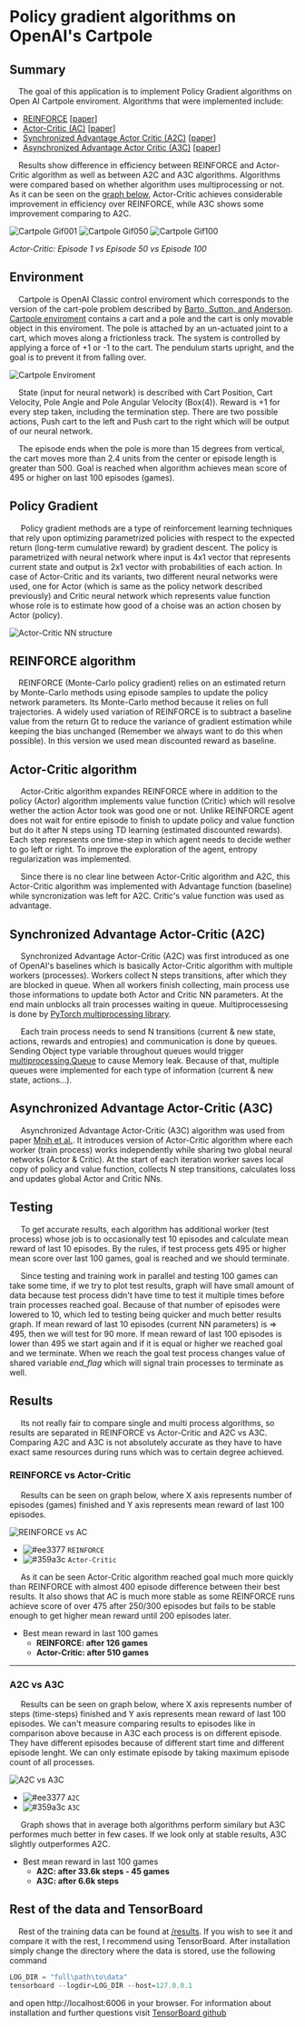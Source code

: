 # Policy gradient algorithms on OpenAI's Cartpole

## Summary
&nbsp;&nbsp;&nbsp;&nbsp;The goal of this application is to implement Policy Gradient algorithms on Open AI Cartpole enviroment. Algorithms that were implemented include: 
  * [REINFORCE](https://github.com/leonjovanovic/deep-reinforcement-learning-pg-cartpole/tree/main/reinforce) \[[paper](https://link.springer.com/article/10.1007/BF00992696)\]
  * [Actor-Critic (AC)](https://github.com/leonjovanovic/deep-reinforcement-learning-pg-cartpole/tree/main/actor-critic%20(AC)) \[[paper](https://ieeexplore.ieee.org/abstract/document/6313077)\]
  * [Synchronized Advantage Actor Critic (A2C)](https://github.com/leonjovanovic/deep-reinforcement-learning-pg-cartpole/tree/main/A2C) \[[paper](https://github.com/openai/baselines/blob/master/baselines/a2c/a2c.py)\]
  * [Asynchronized Advantage Actor Critic (A3C)](https://github.com/leonjovanovic/deep-reinforcement-learning-pg-cartpole/tree/main/A3C) \[[paper](https://arxiv.org/pdf/1602.01783.pdf)\]

&nbsp;&nbsp;&nbsp;&nbsp;Results show difference in efficiency between REINFORCE and Actor-Critic algorithm as well as between A2C and A3C algorithms. Algorithms were compared based on whether algorithm uses multiprocessing or not. As it can be seen on the [graph below](https://github.com/leonjovanovic/deep-reinforcement-learning-pg-cartpole/blob/main/README.md#results), Actor-Critic achieves considerable improvement in efficiency over REINFORCE, while A3C shows some improvement comparing to A2C.
  
![Cartpole Gif001](images/ac_001.gif) 
![Cartpole Gif050](images/ac_050.gif)
![Cartpole Gif100](images/ac_100.gif)

*Actor-Critic: Episode 1 vs Episode 50 vs Episode 100*

## Environment
&nbsp;&nbsp;&nbsp;&nbsp;Cartpole is OpenAI Classic control enviroment which corresponds to the version of the cart-pole problem described by [Barto, Sutton, and Anderson](https://ieeexplore.ieee.org/abstract/document/6313077). [Cartpole enviroment](https://gym.openai.com/envs/CartPole-v1/) contains a cart and a pole and the cart is only movable object in this enviroment. The pole is attached by an un-actuated joint to a cart, which moves along a frictionless track. The system is controlled by applying a force of +1 or -1 to the cart. The pendulum starts upright, and the goal is to prevent it from falling over. 

![Cartpole Enviroment](images/cartpole_env.png)

&nbsp;&nbsp;&nbsp;&nbsp;State (input for neural network) is described with Cart Position, Cart Velocity, Pole Angle and Pole Angular Velocity (Box(4)). Reward is +1 for every step taken, including the termination step. There are two possible actions, Push cart to the left and Push cart to the right which will be output of our neural network.

&nbsp;&nbsp;&nbsp;&nbsp;The episode ends when the pole is more than 15 degrees from vertical, the cart moves more than 2.4 units from the center or episode length is greater than 500. Goal is reached when algorithm achieves mean score of 495 or higher on last 100 episodes (games).

## Policy Gradient
&nbsp;&nbsp;&nbsp;&nbsp; Policy gradient methods are a type of reinforcement learning techniques that rely upon optimizing parametrized policies with respect to the expected return (long-term cumulative reward) by gradient descent. The policy is parametrized with neural network where input is 4x1 vector that represents current state and output is 2x1 vector with probabilities of each action. In case of Actor-Critic and its variants, two different neural networks were used, one for Actor (which is same as the policy network described previously) and Critic neural network which represents value function whose role is to estimate how good of a choise was an action chosen by Actor (policy). 

![Actor-Critic NN structure](images/nns.png)

## REINFORCE algorithm
&nbsp;&nbsp;&nbsp;&nbsp;REINFORCE (Monte-Carlo policy gradient) relies on an estimated return by Monte-Carlo methods using episode samples to update the policy network parameters. Its Monte-Carlo method because it relies on full trajectories. A widely used variation of REINFORCE is to subtract a baseline value from the return Gt to reduce the variance of gradient estimation while keeping the bias unchanged (Remember we always want to do this when possible). In this version we used mean discounted reward as baseline.

## Actor-Critic algorithm
&nbsp;&nbsp;&nbsp;&nbsp; Actor-Critic algorithm expandes REINFORCE where in addition to the policy (Actor) algorithm implements value function (Critic) which will resolve wether the action Actor took was good one or not. Unlike REINFORCE agent does not wait for entire episode to finish to update policy and value function but do it after N steps using TD learning (estimated discounted rewards). Each step represents one time-step in which agent needs to decide wether to go left or right. To improve the exploration of the agent, entropy regularization was implemented.

&nbsp;&nbsp;&nbsp;&nbsp; Since there is no clear line between Actor-Critic algorithm and A2C, this Actor-Critic algorithm was implemented with Advantage function (baseline) while syncronization was left for A2C. Critic's value function was used as advantage.

## Synchronized Advantage Actor-Critic (A2C)
&nbsp;&nbsp;&nbsp;&nbsp; Synchronized Advantage Actor-Critic (A2C) was first introduced as one of OpenAI's baselines which is basically Actor-Critic algorithm with multiple workers (processes). Workers collect N steps transitions, after which they are blocked in queue. When all workers finish collecting, main process use those informations to update both Actor and Critic NN parameters. At the end main unblocks all train processes waiting in queue. Multiprocessesing is done by [PyTorch multiprocessing library](https://pytorch.org/docs/stable/multiprocessing.html). 

&nbsp;&nbsp;&nbsp;&nbsp; Each train process needs to send N transitions (current & new state, actions, rewards and entropies) and communication is done by queues. Sending Object type variable throughout queues would trigger [multiprocessing.Queue](https://docs.python.org/3/library/multiprocessing.html) to cause Memory leak. Because of that, multiple queues were implemented for each type of information (current & new state, actions...).

## Asynchronized Advantage Actor-Critic (A3C)
&nbsp;&nbsp;&nbsp;&nbsp; Asynchronized Advantage Actor-Critic (A3C) algorithm was used from paper [Mnih et al.](https://arxiv.org/pdf/1602.01783.pdf). It introduces version of Actor-Critic algorithm where each worker (train process) works independently while sharing two global neural networks (Actor & Critic). At the start of each iteration worker saves local copy of policy and value function, collects N step transitions, calculates loss and updates global Actor and Critic NNs.

## Testing
&nbsp;&nbsp;&nbsp;&nbsp; To get accurate results, each algorithm has additional worker (test process) whose job is to occasionally test 10 episodes and calculate mean reward of last 10 episodes. By the rules, if test process gets 495 or higher mean score over last 100 games, goal is reached and we should terminate. 

&nbsp;&nbsp;&nbsp;&nbsp; Since testing and training work in parallel and testing 100 games can take some time, if we try to plot test results, graph will have small amount of data because test process didn't have time to test it multiple times before train processes reached goal. Because of that number of episodes were lowered to 10, which led to testing being quicker and much better results graph. If mean reward of last 10 episodes (current NN parameters) is => 495, then we will test for 90 more. If mean reward of last 100 episodes is lower than 495 we start again and if it is equal or higher we reached goal and we terminate. When we reach the goal test process changes value of shared variable *end_flag* which will signal train processes to terminate as well.

## Results

&nbsp;&nbsp;&nbsp;&nbsp; Its not really fair to compare single and multi process algorithms, so results are separated in REINFORCE vs Actor-Critic and A2C vs A3C. Comparing A2C and A3C is not absolutely accurate as they have to have exact same resources during runs which was to certain degree achieved. 

### REINFORCE vs Actor-Critic
&nbsp;&nbsp;&nbsp;&nbsp; Results can be seen on graph below, where X axis represents number of episodes (games) finished and Y axis represents mean reward of last 100 episodes.

![REINFORCE vs AC](images/reinforce_vs_ac.jpg)

- ![#ee3377](https://via.placeholder.com/15/ee3377/000000?text=+) `REINFORCE`
- ![#359a3c](https://via.placeholder.com/15/359a3c/000000?text=+) `Actor-Critic`

&nbsp;&nbsp;&nbsp;&nbsp; As it can be seen Actor-Critic algorithm reached goal much more quickly than REINFORCE with almost 400 episode difference between their best results. It also shows that AC is much more stable as some REINFORCE runs achieve score of over 475 after 250/300 episodes but fails to be stable enough to get higher mean reward until 200 episodes later.

* Best mean reward in last 100 games
    * **REINFORCE: after 126 games**
    * **Actor-Critic: after 510 games**

---
### A2C vs A3C
&nbsp;&nbsp;&nbsp;&nbsp; Results can be seen on graph below, where X axis represents number of steps (time-steps) finished and Y axis represents mean reward of last 100 episodes. We can't measure comparing results to episodes like in comparison above because in A3C each process is on different episode. They have different episodes because of different start time and different episode lenght. We can only estimate episode by taking maximum episode count of all processes.

![A2C vs A3C](images/a2c_vs_a3c.jpg)

- ![#ee3377](https://via.placeholder.com/15/ee3377/000000?text=+) `A2C`
- ![#359a3c](https://via.placeholder.com/15/359a3c/000000?text=+) `A3C`

&nbsp;&nbsp;&nbsp;&nbsp; Graph shows that in average both algorithms perform similary but A3C performes much better in few cases. If we look only at stable results, A3C slightly outperformes A2C.

* Best mean reward in last 100 games
    * **A2C: after 33.6k steps - 45 games**
    * **A3C: after 6.6k steps** 

## Rest of the data and TensorBoard
&nbsp;&nbsp;&nbsp;&nbsp;Rest of the training data can be found at [/results](https://github.com/leonjovanovic/deep-reinforcement-learning-atari-pong/tree/main/results). If you wish to see it and compare it with the rest, I recommend using TensorBoard. After installation simply change the directory where the data is stored, use the following command
  
```python
LOG_DIR = "full\path\to\data"
tensorboard --logdir=LOG_DIR --host=127.0.0.1
```
and open http://localhost:6006 in your browser.
For information about installation and further questions visit [TensorBoard github](https://github.com/tensorflow/tensorboard/blob/master/README.md)
  


